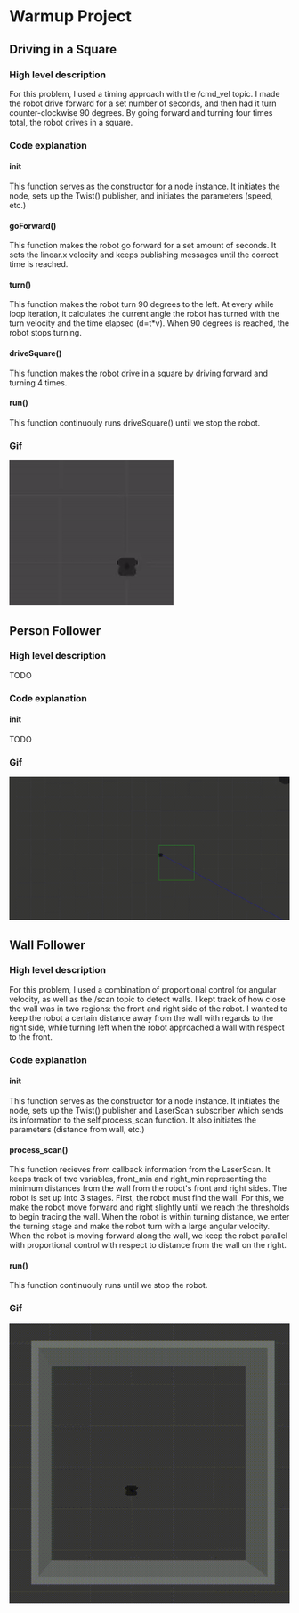 # Warmup Project 
## Driving in a Square
### High level description
For this problem, I used a timing approach with the /cmd_vel topic.
I made the robot drive forward for a set number of seconds, and then had it turn counter-clockwise 90 degrees.
By going forward and turning four times total, the robot drives in a square.

### Code explanation
#### __init__
This function serves as the constructor for a node instance. 
It initiates the node, sets up the Twist() publisher, and initiates the parameters (speed, etc.)
#### goForward()
This function makes the robot go forward for a set amount of seconds.
It sets the linear.x velocity and keeps publishing messages until the correct time is reached.
#### turn()
This function makes the robot turn 90 degrees to the left. At every while loop iteration,
it calculates the current angle the robot has turned with the turn velocity and the time elapsed (d=t*v).
When 90 degrees is reached, the robot stops turning.
#### driveSquare()
This function makes the robot drive in a square by driving forward and turning 4 times.
#### run()
This function continuouly runs driveSquare() until we stop the robot.

### Gif
![drive_square gif](https://github.com/davidyxwu/warmup_project/blob/main/gifs/drive_square.gif)

## Person Follower
### High level description
TODO

### Code explanation
#### __init__
TODO

### Gif
![wall_follower gif](https://github.com/davidyxwu/warmup_project/blob/main/gifs/person_follower.gif)

## Wall Follower
### High level description
For this problem, I used a combination of proportional control for angular velocity, as well as the /scan topic to detect walls.
I kept track of how close the wall was in two regions: the front and right side of the robot.
I wanted to keep the robot a certain distance away from the wall with regards to the right side, while turning left when 
the robot approached a wall with respect to the front.

### Code explanation
#### __init__
This function serves as the constructor for a node instance. 
It initiates the node, sets up the Twist() publisher and LaserScan subscriber which sends its information to the self.process_scan function.
It also initiates the parameters (distance from wall, etc.)
#### process_scan()
This function recieves from callback information from the LaserScan.
It keeps track of two variables, front_min and right_min representing the minimum distances from the wall from the robot's front and right sides.
The robot is set up into 3 stages. First, the robot must find the wall. For this, we make the robot move forward and right slightly until we reach the thresholds to begin tracing the wall.
When the robot is within turning distance, we enter the turning stage and make the robot turn with a large angular velocity.
When the robot is moving forward along the wall, we keep the robot parallel with proportional control with respect to distance from the wall on the right. 
#### run()
This function continuouly runs until we stop the robot.

### Gif
![wall_follower gif](https://github.com/davidyxwu/warmup_project/blob/main/gifs/wall_follower.gif)
